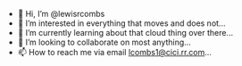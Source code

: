 - 👋 Hi, I’m @lewisrcombs
- 👀 I’m interested in  everything that moves and does not...
- 🌱 I’m currently learning about that cloud thing over there...
- 💞️ I’m looking to collaborate on most anything...
- 📫 How to reach me via email lcombs1@cici.rr.com...

<!---
lewisrcombs/lewisrcombs is a ✨ special ✨ repository because its `README.md` (this file) appears on your GitHub profile.
You can click the Preview link to take a look at your changes.
--->
